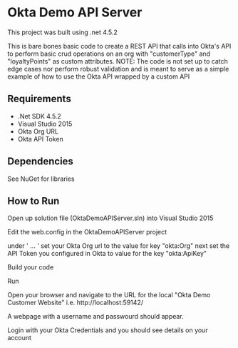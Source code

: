 # Okta Demo API Server

This project was built using .net 4.5.2

This is bare bones basic code to create a REST API that calls into Okta's API to perform basic crud operations on an org with "customerType" and "loyaltyPoints" as custom attributes.
NOTE: The code is not set up to catch edge cases nor perform robust validation and is meant to serve as a simple example of how to use the Okta API wrapped by a custom API

## Requirements
* .Net SDK 4.5.2
* Visual Studio 2015
* Okta Org URL
* Okta API Token

## Dependencies
See NuGet for libraries

## How to Run

Open up solution file (OktaDemoAPIServer.sln) into Visual Studio 2015

Edit the web.config in the OktaDemoAPIServer project

under
'
<configuration>
  <appSettings>
    <add key="okta:Org" value="myorg.oktapreview.com"/>
    <add key="okta:ApiKey" value="myApiKey"/>
  </appSettings>
  ...
</configuration>
'
set your Okta Org url to the value for key "okta:Org"
next set the API Token you configured in Okta to value for the key "okta:ApiKey"

Build your code

Run

Open your browser and navigate to the URL for the local "Okta Demo Customer Website"
i.e. http://localhost:59142/

A webpage with a username and passwourd should appear.

Login with your Okta Credentials and you should see details on your account